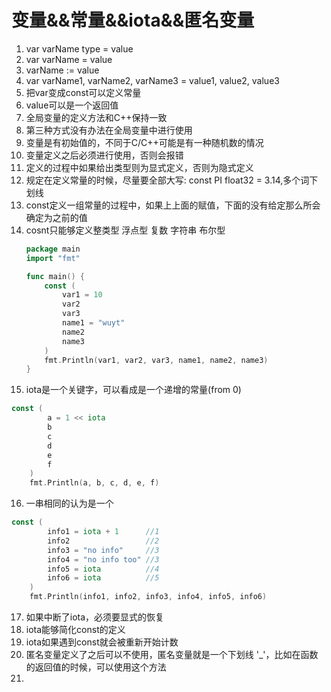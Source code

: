 # 变量&&常量&&iota&&匿名变量
1. var varName type = value
2. var varName = value
3. varName := value
4. var varName1, varName2, varName3 = value1, value2, value3
5. 把var变成const可以定义常量
6. value可以是一个返回值
7. 全局变量的定义方法和C++保持一致
8. 第三种方式没有办法在全局变量中进行使用
9. 变量是有初始值的，不同于C/C++可能是有一种随机数的情况
10. 变量定义之后必须进行使用，否则会报错
11. 定义的过程中如果给出类型则为显式定义，否则为隐式定义
12. 规定在定义常量的时候，尽量要全部大写: const PI float32 = 3.14,多个词下划线
13. const定义一组常量的过程中，如果上上面的赋值，下面的没有给定那么所会确定为之前的值
14. cosnt只能够定义整类型 浮点型 复数 字符串 布尔型
    ```go
    package main
    import "fmt"
    
    func main() {
        const (
            var1 = 10
            var2
            var3
            name1 = "wuyt"
            name2
            name3
        )
        fmt.Println(var1, var2, var3, name1, name2, name3)
    }
    ```
15. iota是一个关键字，可以看成是一个递增的常量(from 0)
```go
const (
		a = 1 << iota
		b
		c
		d
		e
		f
	)
	fmt.Println(a, b, c, d, e, f)
```
16. 一串相同的认为是一个
```go
const (
		info1 = iota + 1      //1
		info2                 //2
		info3 = "no info"     //3
		info4 = "no info too" //3
		info5 = iota          //4
		info6 = iota          //5
	)
	fmt.Println(info1, info2, info3, info4, info5, info6)
```
17. 如果中断了iota，必须要显式的恢复
18. iota能够简化const的定义
19. iota如果遇到const就会被重新开始计数
20. 匿名变量定义了之后可以不使用，匿名变量就是一个下划线 '_'，比如在函数的返回值的时候，可以使用这个方法
21. 
